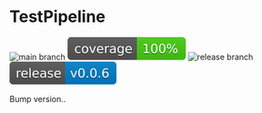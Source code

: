 # TestPipeline

![main branch](https://github.com/BrentJohnsonNz/TestPipeline/actions/workflows/main.yml/badge.svg)
![coverage](https://raw.githubusercontent.com/BrentJohnsonNz/TestPipeline/badges/.badges/main/coverage.svg?branch=main)
![release branch](https://github.com/BrentJohnsonNz/TestPipeline/actions/workflows/release.yml/badge.svg)
![release](https://raw.githubusercontent.com/BrentJohnsonNz/TestPipeline/badges/.badges/release.svg?branch=main)

Bump version..